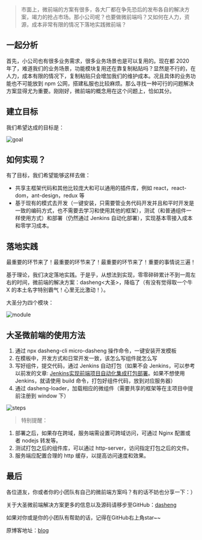 > 市面上，微前端的方案有很多，各大厂都在争先恐后的发布各自的解决方案，竭力的抢占市场。那小公司呢？也要做微前端吗？又如何在人力，资源，成本非常有限的情况下落地实践微前端？

## 一起分析

首先，小公司也有很多业务需求，很多业务场景也是可以复用的。现在都 2020 年了，难道我们的业务场景，功能模块复用还在靠复制粘贴吗？显然是不行的，在人力，成本有限的情况下，复制粘贴只会增加我们的维护成本。况且具体的业务功能也不可能放到 npm 公网，搭建私服也比较麻烦。那么寻找一种可行的问题解决方案显得尤为重要。刚刚好，微前端的概念用在这个问题上，恰如其分。

## 建立目标

我们希望达成的目标是：

![goal](https://raw.githubusercontent.com/yezihaohao/blog/master/imgs/micro-goal.png)

## 如何实现？

有了目标，我们希望能够这样去做：

- 共享主框架代码和其他比较庞大和可以通用的插件库，例如 react，react-dom，ant-design，redux 等
- 基于现有的模式去开发（一键安装，只需要管业务代码开发并且和平时开发是一致的编码方式，也不需要去学习和使用其他的框架），测试（和普通组件一样使用方式）和部署（仍然通过 Jenkins 自动化部署），实现基本零接入成本和零学习成本。

## 落地实践

最重要的环节来了！最重要的环节来了！最重要的环节来了！重要的事情说三遍！

基于理论，我们决定落地实践。于是乎，从想法到实现，零零碎碎累计不到一周左右的时间，微前端的解决方案：dasheng<大圣>，降临了（有没有觉得取一个牛 X 的本土名字特别霸气！心里无比激动！）。

大圣分为四个模块：

![module](https://raw.githubusercontent.com/yezihaohao/blog/master/imgs/micro-module.png)

## 大圣微前端的使用方法

1. 通过 npx dasheng-cli micro-dasheng 操作命令，一键安装开发模板
2. 在模板中，开发方式和日常开发一致，该怎么写组件就怎么写
3. 写好组件，提交代码，通过 Jenkins 自动打包（如果不会 Jenkins，可以参考以前发的文章: [Jenkins实现前端项目自动化集成打包部署](https://juejin.im/entry/59b40bd36fb9a00a5474c3c7)。如果不想使用 Jenkins，就请使用 build 命令，打包好组件代码，放到对应服务器）
4. 通过 dasheng-loader，加载相应的微组件（需要共享的框架等在主项目中提前注册到 window 下）

![steps](https://raw.githubusercontent.com/yezihaohao/blog/master/imgs/micro-steps.png)

> 特别提醒：

1. 部署之后，如果存在跨域，服务端需设置可跨域访问，可通过 Nginx 配置或者 nodejs 转发等。
2. 测试打包之后的组件库，可以通过 http-server，访问指定打包之后的文件。
3. 服务端应配置合理的 http 缓存，以提高访问速度和效果。

## 最后

各位道友，你或者你的小团队有自己的微前端方案吗？有的话不妨也分享一下：）

关于大圣微前端解决方案更多的信息以及源码请移步至GitHub：[dasheng](https://github.com/karakal-FET/dasheng)

如果对你或是你的小团队有帮助的话，记得在GitHub右上角star~~

原博客地址：[blog](https://github.com/yezihaohao/blog/blob/master/微前端在小公司的落地实践.md)
